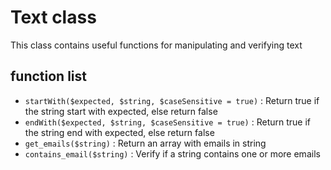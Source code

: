 # Text class

This class contains useful functions for manipulating and verifying text

## function list

* `startWith($expected, $string, $caseSensitive = true)` : Return true if the string start with expected, else return false
* `endWith($expected, $string, $caseSensitive = true)` : Return true if the string end with expected, else return false
* `get_emails($string)` : Return an array with emails in string
* `contains_email($string)` : Verify if a string contains one or more emails